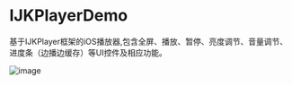 # IJKPlayerDemo
基于IJKPlayer框架的iOS播放器,包含全屏、播放、暂停、亮度调节、音量调节、进度条（边播边缓存）等UI控件及相应功能。



![image](https://github.com/zsj1992/IJKPlayerDemo/blob/master/ZSIJKPlayer_Demo/ZSIJKPlayer_Demo/ZSPlayer.gif)
